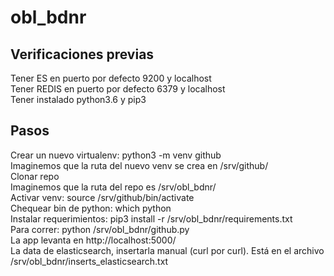 # obl_bdnr

## Verificaciones previas
Tener ES en puerto por defecto 9200 y localhost <br />
Tener REDIS en puerto por defecto 6379 y localhost <br />
Tener instalado python3.6 y pip3 <br />

## Pasos
Crear un nuevo virtualenv: python3 -m venv github <br />
Imaginemos que la ruta del nuevo venv se crea en /srv/github/ <br />
Clonar repo <br />
Imaginemos que la ruta del repo es /srv/obl_bdnr/ <br />
Activar venv: source /srv/github/bin/activate <br />
Chequear bin de python: which python <br />
Instalar requerimientos: pip3 install -r /srv/obl_bdnr/requirements.txt <br />
Para correr: python /srv/obl_bdnr/github.py <br />
La app levanta en http://localhost:5000/ <br />
La data de elasticsearch, insertarla manual (curl por curl). Está en el archivo /srv/obl_bdnr/inserts_elasticsearch.txt <br />
